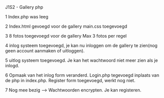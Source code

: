 J1S2 - Gallery php

1
Index.php was leeg


2 
Index.html gevoegd voor de gallery
main.css toegevoegd


3
8 fotos toegevoegd voor de gallery
Max 3 fotos per regel


4
inlog systeem toegevoegd, je kan nu inloggen om de gallery te zien(nog geen account aanmaken of uitloggen).


5
uitlog systeem toegevoegd. Je kan het wachtwoord niet meer zien als je inlogd. 


6
Opmaak van het inlog form veranderd. Login.php tegevoegd inplaats van de php in index.php. Register form toegevoegd, werkt nog niet. 


7 Nog mee bezig --> Wachtwoorden encrypten. Je kan registeren.